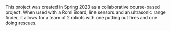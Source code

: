 This project was created in Spring 2023 as a collaborative course-based project. When used with a Romi Board, line sensors and an ultrasonic range finder, it allows for a team of 2 robots with one putting out fires and one doing rescues. 
